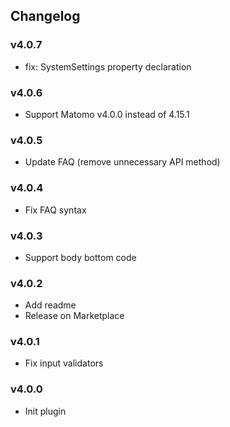 ## Changelog

### v4.0.7

- fix: SystemSettings property declaration

### v4.0.6

- Support Matomo v4.0.0 instead of 4.15.1

### v4.0.5

- Update FAQ (remove unnecessary API method)

### v4.0.4

- Fix FAQ syntax

### v4.0.3

- Support body bottom code

### v4.0.2

- Add readme
- Release on Marketplace

### v4.0.1

- Fix input validators

### v4.0.0

- Init plugin
